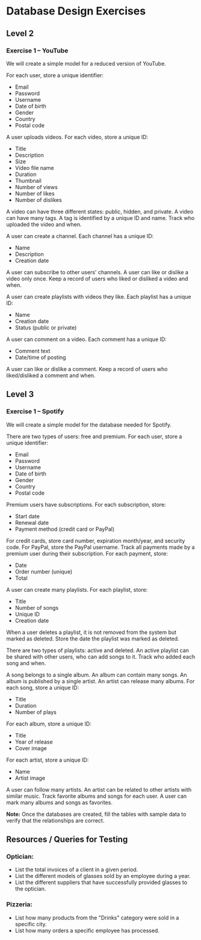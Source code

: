 # Database Design Exercises

## Level 2

### Exercise 1 – YouTube

We will create a simple model for a reduced version of YouTube.

For each user, store a unique identifier:
* Email
* Password
* Username
* Date of birth
* Gender
* Country
* Postal code

A user uploads videos. For each video, store a unique ID:
* Title
* Description
* Size
* Video file name
* Duration
* Thumbnail
* Number of views
* Number of likes
* Number of dislikes

A video can have three different states: public, hidden, and private. A video can have many tags. A tag is identified by a unique ID and name. Track who uploaded the video and when.

A user can create a channel. Each channel has a unique ID:
* Name
* Description
* Creation date

A user can subscribe to other users' channels. A user can like or dislike a video only once. Keep a record of users who liked or disliked a video and when.

A user can create playlists with videos they like. Each playlist has a unique ID:
* Name
* Creation date
* Status (public or private)

A user can comment on a video. Each comment has a unique ID:
* Comment text
* Date/time of posting

A user can like or dislike a comment. Keep a record of users who liked/disliked a comment and when.

## Level 3

### Exercise 1 – Spotify

We will create a simple model for the database needed for Spotify.

There are two types of users: free and premium. For each user, store a unique identifier:
* Email
* Password
* Username
* Date of birth
* Gender
* Country
* Postal code

Premium users have subscriptions. For each subscription, store:
* Start date
* Renewal date
* Payment method (credit card or PayPal)

For credit cards, store card number, expiration month/year, and security code. For PayPal, store the PayPal username. Track all payments made by a premium user during their subscription. For each payment, store:
* Date
* Order number (unique)
* Total

A user can create many playlists. For each playlist, store:
* Title
* Number of songs
* Unique ID
* Creation date

When a user deletes a playlist, it is not removed from the system but marked as deleted. Store the date the playlist was marked as deleted.

There are two types of playlists: active and deleted. An active playlist can be shared with other users, who can add songs to it. Track who added each song and when.

A song belongs to a single album. An album can contain many songs. An album is published by a single artist. An artist can release many albums. For each song, store a unique ID:
* Title
* Duration
* Number of plays

For each album, store a unique ID:
* Title
* Year of release
* Cover image

For each artist, store a unique ID:
* Name
* Artist image

A user can follow many artists. An artist can be related to other artists with similar music. Track favorite albums and songs for each user. A user can mark many albums and songs as favorites.

**Note:** Once the databases are created, fill the tables with sample data to verify that the relationships are correct.

## Resources / Queries for Testing

### Optician:
* List the total invoices of a client in a given period.
* List the different models of glasses sold by an employee during a year.
* List the different suppliers that have successfully provided glasses to the optician.

### Pizzeria:
* List how many products from the "Drinks" category were sold in a specific city.
* List how many orders a specific employee has processed.
